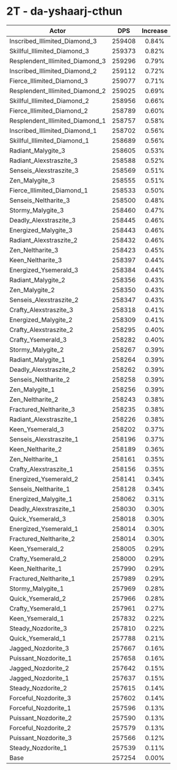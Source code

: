 # 2T - da-yshaarj-cthun
| Actor | DPS | Increase |
|---|:---:|:---:|
|Inscribed_Illimited_Diamond_3|259408|0.84%|
|Skillful_Illimited_Diamond_3|259373|0.82%|
|Resplendent_Illimited_Diamond_3|259296|0.79%|
|Inscribed_Illimited_Diamond_2|259112|0.72%|
|Fierce_Illimited_Diamond_3|259077|0.71%|
|Resplendent_Illimited_Diamond_2|259025|0.69%|
|Skillful_Illimited_Diamond_2|258956|0.66%|
|Fierce_Illimited_Diamond_2|258789|0.60%|
|Resplendent_Illimited_Diamond_1|258757|0.58%|
|Inscribed_Illimited_Diamond_1|258702|0.56%|
|Skillful_Illimited_Diamond_1|258689|0.56%|
|Radiant_Malygite_3|258605|0.53%|
|Radiant_Alexstraszite_3|258588|0.52%|
|Senseis_Alexstraszite_3|258569|0.51%|
|Zen_Malygite_3|258555|0.51%|
|Fierce_Illimited_Diamond_1|258533|0.50%|
|Senseis_Neltharite_3|258500|0.48%|
|Stormy_Malygite_3|258460|0.47%|
|Deadly_Alexstraszite_3|258445|0.46%|
|Energized_Malygite_3|258443|0.46%|
|Radiant_Alexstraszite_2|258432|0.46%|
|Zen_Neltharite_3|258423|0.45%|
|Keen_Neltharite_3|258397|0.44%|
|Energized_Ysemerald_3|258384|0.44%|
|Radiant_Malygite_2|258356|0.43%|
|Zen_Malygite_2|258350|0.43%|
|Senseis_Alexstraszite_2|258347|0.43%|
|Crafty_Alexstraszite_3|258318|0.41%|
|Energized_Malygite_2|258309|0.41%|
|Crafty_Alexstraszite_2|258295|0.40%|
|Crafty_Ysemerald_3|258282|0.40%|
|Stormy_Malygite_2|258267|0.39%|
|Radiant_Malygite_1|258264|0.39%|
|Deadly_Alexstraszite_2|258262|0.39%|
|Senseis_Neltharite_2|258258|0.39%|
|Zen_Malygite_1|258256|0.39%|
|Zen_Neltharite_2|258243|0.38%|
|Fractured_Neltharite_3|258235|0.38%|
|Radiant_Alexstraszite_1|258226|0.38%|
|Keen_Ysemerald_3|258202|0.37%|
|Senseis_Alexstraszite_1|258196|0.37%|
|Keen_Neltharite_2|258189|0.36%|
|Zen_Neltharite_1|258161|0.35%|
|Crafty_Alexstraszite_1|258156|0.35%|
|Energized_Ysemerald_2|258141|0.34%|
|Senseis_Neltharite_1|258128|0.34%|
|Energized_Malygite_1|258062|0.31%|
|Deadly_Alexstraszite_1|258030|0.30%|
|Quick_Ysemerald_3|258018|0.30%|
|Energized_Ysemerald_1|258014|0.30%|
|Fractured_Neltharite_2|258014|0.30%|
|Keen_Ysemerald_2|258005|0.29%|
|Crafty_Ysemerald_2|258000|0.29%|
|Keen_Neltharite_1|257990|0.29%|
|Fractured_Neltharite_1|257989|0.29%|
|Stormy_Malygite_1|257969|0.28%|
|Quick_Ysemerald_2|257966|0.28%|
|Crafty_Ysemerald_1|257961|0.27%|
|Keen_Ysemerald_1|257832|0.22%|
|Steady_Nozdorite_3|257810|0.22%|
|Quick_Ysemerald_1|257788|0.21%|
|Jagged_Nozdorite_3|257667|0.16%|
|Puissant_Nozdorite_1|257658|0.16%|
|Jagged_Nozdorite_2|257642|0.15%|
|Jagged_Nozdorite_1|257637|0.15%|
|Steady_Nozdorite_2|257615|0.14%|
|Forceful_Nozdorite_3|257602|0.14%|
|Forceful_Nozdorite_1|257596|0.13%|
|Puissant_Nozdorite_2|257590|0.13%|
|Forceful_Nozdorite_2|257579|0.13%|
|Puissant_Nozdorite_3|257566|0.12%|
|Steady_Nozdorite_1|257539|0.11%|
|Base|257254|0.00%|
